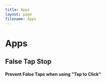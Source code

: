 ```yaml
---
title: Apps
layout: page
filename: Apps
--- 
```



# Apps

## False Tap Stop
#### Prevent False Taps when using "Tap to Click"

